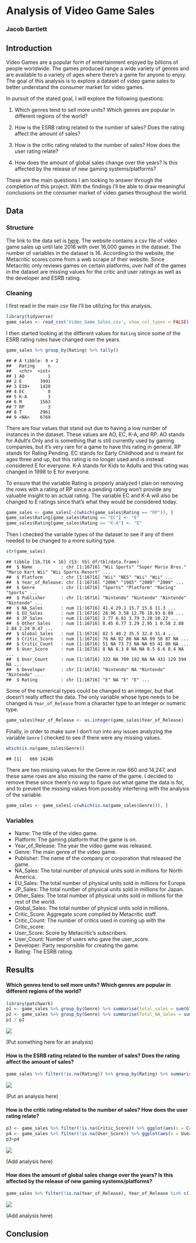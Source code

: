 
# Analysis of Video Game Sales

### Jacob Bartlett

## Introduction

Video Games are a popular form of entertainment enjoyed by billions of
people worldwide. The games produced range a wide variety of genres and
are available to a variety of ages where there’s a game for anyone to
enjoy. The goal of this analysis is to explore a dataset of video game
sales to better understand the consumer market for video games.

In pursuit of the stated goal, I will explore the following questions:

1.  Which genres tend to sell more units? Which genres are popular in
    different regions of the world?

2.  How is the ESRB rating related to the number of sales? Does the
    rating affect the amount of sales?

3.  How is the critic rating related to the number of sales? How does
    the user rating relate?

4.  How does the amount of global sales change over the years? Is this
    affected by the release of new gaming systems/platforms?

These are the main questions I am looking to answer through the
completion of this project. With the findings I’ll be able to draw
meaningful conclusions on the consumer market of video games throughout
the world.

## Data

### Structure

The link to the data set is
[here](https://www.kaggle.com/datasets/sidtwr/videogames-sales-dataset/data?select=Video_Games_Sales_as_at_22_Dec_2016.csv).
The website contains a csv file of video game sales up until late 2016
with over 16,000 games in the dataset. The number of variables in the
dataset is 16. According to the website, the Metacritic scores come from
a web scrape of their website. Since Metacritic only reviews games on
certain platforms, over half of the games in the dataset are missing
values for the critic and user ratings as well as the developer and ESRB
rating.

### Cleaning

I first read in the main csv file I’ll be utilizing for this analysis.

``` r
library(tidyverse)
game_sales <- read_csv('Video_Game_Sales.csv', show_col_types = FALSE)
```

I then started looking at the different values for `Rating` since some
of the ESRB rating rules have changed over the years.

``` r
game_sales %>% group_by(Rating) %>% tally()
```

    ## # A tibble: 9 × 2
    ##   Rating     n
    ##   <chr>  <int>
    ## 1 AO         1
    ## 2 E       3991
    ## 3 E10+    1420
    ## 4 EC         8
    ## 5 K-A        3
    ## 6 M       1563
    ## 7 RP         3
    ## 8 T       2961
    ## 9 <NA>    6769

There are four values that stand out due to having a low number of
instances in the dataset. These values are AO, EC, K-A, and RP. AO
stands for Adult’s Only and is something that is still currently used by
gaming companies, but it’s very rare for a game to have this rating in
general. RP stands for Rating Pending. EC stands for Early Childhood and
is meant for ages three and up, but this rating is no longer used and is
instead considered E for everyone. K-A stands for Kids to Adults and
this rating was changed in 1998 to E for everyone.

To ensure that the variable Rating is properly analyzed I plan on
removing the rows with a rating of RP since a pending rating won’t
provide any valuable insight to an actual rating. The variable EC and
K-A will also be changed to E ratings since that’s what they would be
considered today.

``` r
game_sales <- game_sales[-c(which(game_sales$Rating == "RP")), ]
game_sales$Rating[game_sales$Rating == "EC"] <- "E"
game_sales$Rating[game_sales$Rating == "K-A"] <- "E"
```

Then I checked the variable types of the dataset to see if any of them
needed to be changed to a more suiting type.

``` r
str(game_sales)
```

    ## tibble [16,716 × 16] (S3: tbl_df/tbl/data.frame)
    ##  $ Name           : chr [1:16716] "Wii Sports" "Super Mario Bros." "Mario Kart Wii" "Wii Sports Resort" ...
    ##  $ Platform       : chr [1:16716] "Wii" "NES" "Wii" "Wii" ...
    ##  $ Year_of_Release: chr [1:16716] "2006" "1985" "2008" "2009" ...
    ##  $ Genre          : chr [1:16716] "Sports" "Platform" "Racing" "Sports" ...
    ##  $ Publisher      : chr [1:16716] "Nintendo" "Nintendo" "Nintendo" "Nintendo" ...
    ##  $ NA_Sales       : num [1:16716] 41.4 29.1 15.7 15.6 11.3 ...
    ##  $ EU_Sales       : num [1:16716] 28.96 3.58 12.76 10.93 8.89 ...
    ##  $ JP_Sales       : num [1:16716] 3.77 6.81 3.79 3.28 10.22 ...
    ##  $ Other_Sales    : num [1:16716] 8.45 0.77 3.29 2.95 1 0.58 2.88 2.84 2.24 0.47 ...
    ##  $ Global_Sales   : num [1:16716] 82.5 40.2 35.5 32.8 31.4 ...
    ##  $ Critic_Score   : num [1:16716] 76 NA 82 80 NA NA 89 58 87 NA ...
    ##  $ Critic_Count   : num [1:16716] 51 NA 73 73 NA NA 65 41 80 NA ...
    ##  $ User_Score     : num [1:16716] 8 NA 8.3 8 NA NA 8.5 6.6 8.4 NA ...
    ##  $ User_Count     : num [1:16716] 322 NA 709 192 NA NA 431 129 594 NA ...
    ##  $ Developer      : chr [1:16716] "Nintendo" NA "Nintendo" "Nintendo" ...
    ##  $ Rating         : chr [1:16716] "E" NA "E" "E" ...

Some of the numerical types could be changed to an integer, but that
doesn’t really effect the data. The only variable whose type needs to be
changed is `Year_of_Release` from a character type to an integer or
numeric type.

``` r
game_sales$Year_of_Release <- as.integer(game_sales$Year_of_Release)
```

Finally, in order to make sure I don’t run into any issues analyzing the
variable `Genre` I checked to see if there were any missing values.

``` r
which(is.na(game_sales$Genre))
```

    ## [1]   660 14246

There are two missing values for the Genre in row 660 and 14,247, and
these same rows are also missing the name of the game. I decided to
remove these since there’s no way to figure out what game the data is
for, and to prevent the missing values from possibly interfering with
the analysis of the variable.

``` r
game_sales <- game_sales[-c(which(is.na(game_sales$Genre))), ]
```

### Variables

- Name: The title of the video game.
- Platform: The gaming platform that the game is on.
- Year_of_Release: The year the video game was released.
- Genre: The main genre of the video game.
- Publisher: The name of the company or corporation that released the
  game.
- NA_Sales: The total number of physical units sold in millions for
  North America.
- EU_Sales: The total number of physical units sold in millions for
  Europe.
- JP_Sales: The total number of physical units sold in millions for
  Japan.
- Other_Sales: The total number of physical units sold in millions for
  the rest of the world.
- Global_Sales: The total number of physical units sold in millions.
- Critic_Score: Aggregate score compiled by Metacritic staff.
- Critic_Count: The number of critics used in coming up with the
  Critic_score.
- User_Score: Score by Metacritic’s subscribers.
- User_Count: Number of users who gave the user_score.
- Developer: Party responsible for creating the game.
- Rating: The ESRB rating.

## Results

#### Which genres tend to sell more units? Which genres are popular in different regions of the world?

``` r
library(patchwork)
p1 <- game_sales %>% group_by(Genre) %>% summarise(total_sales = sum(Global_Sales)) %>% ggplot(aes(x = reorder(Genre, total_sales))) + geom_bar(aes(weight = total_sales)) + coord_flip() + labs(title = "Total Global Sales by Genre", x = "Genre", y = "Total Global Sales (in millions of units)")
p2 <- game_sales %>% group_by(Genre) %>% summarise(Total_NA_Sales = sum(NA_Sales), Total_EU_Sales = sum(EU_Sales), Total_JP_Sales = sum(JP_Sales)) %>% pivot_longer(cols = c(Total_NA_Sales, Total_EU_Sales, Total_JP_Sales), names_to = "Region", values_to = "Sales") %>% ggplot(aes(x = reorder(Genre, Sales), y = Sales)) + geom_bar(stat = "identity") + coord_flip() + facet_grid(. ~ Region) + labs(title = "Total Sales of a Region by Genre", x = "Genre", y = "Total Sales (in millions of units)")
p1 / p2
```

![](README_files/figure-gfm/unnamed-chunk-8-1.png)<!-- -->

(Put something here for an analysis)

#### How is the ESRB rating related to the number of sales? Does the rating affect the amount of sales?

``` r
game_sales %>% filter(!is.na(Rating)) %>% group_by(Rating) %>% summarise(total_sales = sum(Global_Sales)) %>% ggplot(aes(x = reorder(Rating, total_sales), y = total_sales)) + geom_bar(stat = "identity") + coord_flip() + labs(titel = "Total Global Sales by ESRB Rating", x = "ESRB Rating", y = "Total Sales (in millions of units)")
```

![](README_files/figure-gfm/unnamed-chunk-9-1.png)<!-- -->

(Put an analysis here)

#### How is the critic rating related to the number of sales? How does the user rating relate?

``` r
p3 <- game_sales %>% filter(!is.na(Critic_Score)) %>% ggplot(aes(x = Critic_Score, y = log(Global_Sales))) + geom_point(alpha = 0.5) + geom_smooth(method = "lm", se = FALSE) + labs(title = "Critic Score by Global Sales", x = "Average Critic Score", y = "Log of Global Sales")
p4 <- game_sales %>% filter(!is.na(User_Score)) %>% ggplot(aes(x = User_Score, y = log(Global_Sales))) + geom_point(alpha = 0.5) + geom_smooth(method = "lm", se = FALSE) + labs(title = "User Score by Global Sales", x = "Average User Score", y = "Log of Global Sales")
p3+p4
```

![](README_files/figure-gfm/unnamed-chunk-10-1.png)<!-- -->

(Add analysis here)

#### How does the amount of global sales change over the years? Is this affected by the release of new gaming systems/platforms?

``` r
game_sales %>% filter(!is.na(Year_of_Release), Year_of_Release %in% c(1980:2016)) %>% group_by(Year_of_Release) %>% summarise(Total_Global_Sales = sum(Global_Sales)) %>% ggplot(aes(x = Year_of_Release, y = Total_Global_Sales)) + geom_line() + geom_point() + labs(title = "Total Global Sales by the Year of Release", x = "Year of Release", y = "Total Global Sales (in millions of units)")
```

![](README_files/figure-gfm/unnamed-chunk-11-1.png)<!-- -->

(Add analysis here)

## Conclusion
